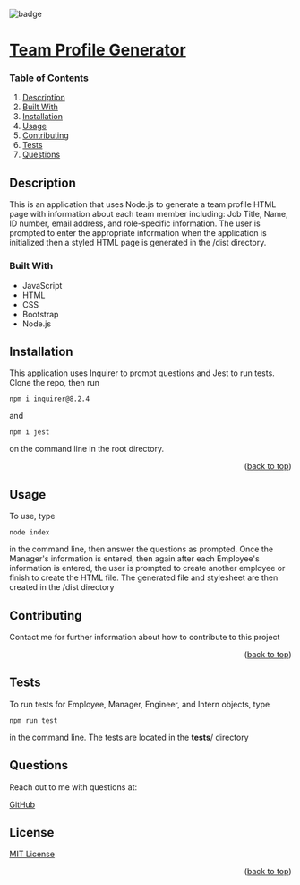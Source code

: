 
<div id="top"></div>

![badge](https://img.shields.io/badge/license-MIT-brightgreen)

# [Team Profile Generator](https://github.com/apatheticjedi/team-profile-generator)

### Table of Contents

1. [Description](#description)
2. [Built With](#built-with)
3. [Installation](#installation)
4. [Usage](#usage)
5. [Contributing](#contributing)
6. [Tests](#tests)
7. [Questions](#questions)

## Description

This is an application that uses Node.js to generate a team profile HTML page with information about each team member including: Job Title, Name, ID number, email address, and role-specific information. The user is prompted to enter the appropriate information when the application is initialized then a styled HTML page is generated in the /dist directory.

### Built With


* JavaScript
* HTML
* CSS
* Bootstrap
* Node.js 

## Installation

This application uses Inquirer to prompt questions and Jest to run tests. Clone the repo, then run 
```
npm i inquirer@8.2.4
```
 and 
 ```
 npm i jest
 ```
 on the command line in the root directory.

<p align="right">(<a href="#top">back to top</a>)</p>

## Usage

To use, type 
```
node index
```
in the command line, then answer the questions as prompted. Once the Manager's information is entered, then again after each Employee's information is entered, the user is prompted to create another employee or finish to create the HTML file. The generated file and stylesheet are then created in the /dist directory

## Contributing

Contact me for further information about how to contribute to this project

<p align="right">(<a href="#top">back to top</a>)</p>


## Tests

To run tests for Employee, Manager, Engineer, and Intern objects, type 
```
npm run test
``` 
in the command line. The tests are located in the __tests__/  directory


## Questions

Reach out to me with questions at:

[GitHub](https://github.com/apatheticjedi)


## License

[MIT License](https://spdx.org/licenses/MIT.html)


<p align="right">(<a href="#top">back to top</a>)</p>
